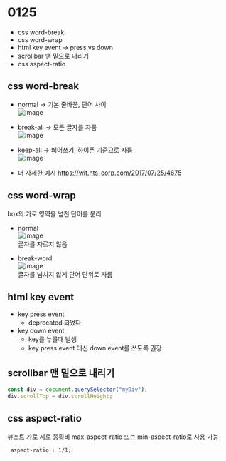 # 0125
- css word-break
- css word-wrap
- html key event -> press vs down
- scrollbar 맨 밑으로 내리기
- css aspect-ratio

## css word-break
- normal -> 기본 줄바꿈, 단어 사이<br>
  ![image](https://user-images.githubusercontent.com/58069290/214568994-d4db81f4-78b1-4200-9851-70584f2f4eb0.png)

-  break-all -> 모든 글자를 자름<br>
  ![image](https://user-images.githubusercontent.com/58069290/214569063-2d47017c-7943-464d-ba24-2615578b0976.png)

- keep-all -> 띄어쓰기, 하이픈 기준으로 자름<br>
  ![image](https://user-images.githubusercontent.com/58069290/214569908-4288f947-0218-4331-97c6-8e633a41ab2d.png)

- 더 자세한 예시
  https://wit.nts-corp.com/2017/07/25/4675
  
## css word-wrap
box의 가로 영역을 넘친 단어를 분리
- normal
  <br>
  ![image](https://user-images.githubusercontent.com/58069290/214570773-eec768e2-6ff9-4d78-8420-922d87671fb8.png)
  <br>
  글자를 자르지 않음
  
- break-word <br>
  ![image](https://user-images.githubusercontent.com/58069290/214570830-a87d7028-2b0c-4494-8849-0139067f77a2.png)
  <br>
  글자를 넘치지 않게 단어 단위로 자름
  
## html key event
- key press event
  - deprecated 되었다
- key down event
  - key를 누를때 발생
  - key press event 대신 down event를 쓰도록 권장

## scrollbar 맨 밑으로 내리기
```javascript
const div = document.querySelector("myDiv");
div.scrollTop = div.scrollHeight;
```

## css aspect-ratio
뷰포트 가로 세로 종횡비
max-aspect-ratio 또는 min-aspect-ratio로 사용 가능
```css
 aspect-ratio : 1/1;
```

